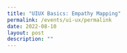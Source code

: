 ```yaml
---
title: "UIUX Basics: Empathy Mapping"
permalink: /events/ui-ux/permalink
date: 2022-08-10
layout: post
description: ""
---
```

